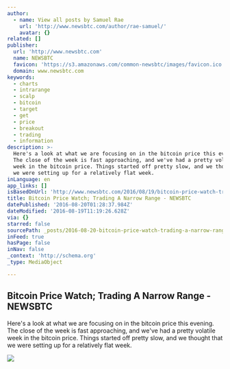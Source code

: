 ```yaml
---
author:
  - name: View all posts by Samuel Rae
    url: 'http://www.newsbtc.com/author/rae-samuel/'
    avatar: {}
related: []
publisher:
  url: 'http://www.newsbtc.com'
  name: NEWSBTC
  favicon: 'https://s3.amazonaws.com/common-newsbtc/images/favicon.ico'
  domain: www.newsbtc.com
keywords:
  - charts
  - intrarange
  - scalp
  - bitcoin
  - target
  - get
  - price
  - breakout
  - trading
  - information
description: >-
  Here's a look at what we are focusing on in the bitcoin price this evening.
  The close of the week is fast approaching, and we've had a pretty volatile
  week in the bitcoin price. Things started off pretty slow, and we thought that
  we were setting up for a relatively flat week.
inLanguage: en
app_links: []
isBasedOnUrl: 'http://www.newsbtc.com/2016/08/19/bitcoin-price-watch-trading-narrow-range/'
title: Bitcoin Price Watch; Trading A Narrow Range - NEWSBTC
datePublished: '2016-08-20T01:28:37.984Z'
dateModified: '2016-08-19T11:19:26.628Z'
via: {}
starred: false
sourcePath: _posts/2016-08-20-bitcoin-price-watch-trading-a-narrow-range-newsbtc.md
inFeed: true
hasPage: false
inNav: false
_context: 'http://schema.org'
_type: MediaObject

---
```

<article style=""><h1>Bitcoin Price Watch; Trading A Narrow Range - NEWSBTC</h1><p>Here's a look at what we are focusing on in the bitcoin price this evening. The close of the week is fast approaching, and we've had a pretty volatile week in the bitcoin price. Things started off pretty slow, and we thought that we were setting up for a relatively flat week.</p><img src="http://s3.amazonaws.com/main-newsbtc-images/2016/08/19121043/Screen-Shot-2016-08-19-at-13.06.33.png" /></article>